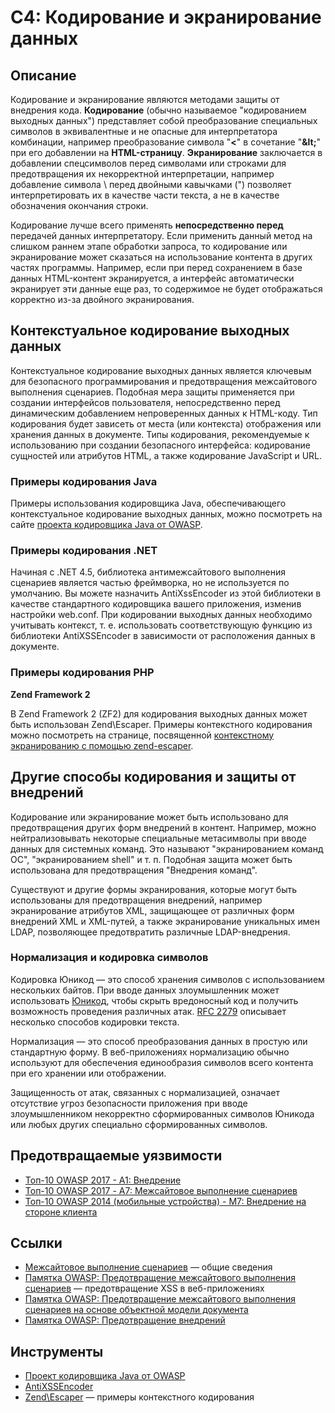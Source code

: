 # C4: Кодирование и экранирование данных

## Описание

Кодирование и экранирование являются методами защиты от внедрения кода. __Кодирование__ (обычно называемое "кодированием выходных данных") представляет собой преобразование специальных символов в эквивалентные и не опасные для интерпретатора комбинации, например преобразование символа "__<__" в сочетание "__\&lt;__" при его добавлении на __HTML-страницу__. __Экранирование__ заключается в добавлении спецсимволов перед символами или строками для предотвращения их некорректной интерпретации, например добавление символа \ перед двойными кавычками (") позволяет интерпретировать их в качестве части текста, а не в качестве обозначения окончания строки.

Кодирование лучше всего применять __непосредственно перед__ передачей данных интерпретатору. Если применить данный метод на слишком раннем этапе обработки запроса, то кодирование или экранирование может сказаться на использование контента в других частях программы. Например, если при перед сохранением в базе данных HTML-контент экранируется, а интерфейс автоматически экранирует эти данные еще раз, то содержимое не будет отображаться корректно из-за двойного экранирования.

## Контекстуальное кодирование выходных данных

Контекстуальное кодирование выходных данных является ключевым для безопасного программирования и предотвращения межсайтового выполнения сценариев. Подобная мера защиты применяется при создании интерфейсов пользователя, непосредственно перед динамическим добавлением непроверенных данных к HTML-коду. Тип кодирования будет зависеть от места (или контекста) отображения или хранения данных в документе. Типы кодирования, рекомендуемые к использованию при создании безопасного интерфейса: кодирование сущностей или атрибутов HTML, а также кодирование JavaScript и URL.

### Примеры кодирования Java

Примеры использования кодировщика Java, обеспечивающего контекстуальное кодирование выходных данных, можно посмотреть на сайте [проекта кодировщика Java от OWASP](https://www.owasp.org/index.php/OWASP_Java_Encoder_Project#tab=Use_the_Java_Encoder_Project).

### Примеры кодирования .NET

Начиная с .NET 4.5, библиотека антимежсайтового выполнения сценариев является частью фреймворка, но не используется по умолчанию. Вы можете назначить AntiXssEncoder из этой библиотеки в качестве стандартного кодировщика вашего приложения, изменив настройки web.conf. При кодировании выходных данных необходимо учитывать контекст, т. е. использовать соответствующую функцию из библиотеки AntiXSSEncoder в зависимости от расположения данных в документе.

### Примеры кодирования PHP

**Zend Framework 2**

В Zend Framework 2 (ZF2) для кодирования выходных данных может быть использован Zend\Escaper. Примеры контекстного кодирования можно посмотреть на странице, посвященной [контекстному экранированию с помощью zend-escaper](https://framework.zend.com/blog/2017-05-16-zend-escaper.html).

## Другие способы кодирования и защиты от внедрений

Кодирование или экранирование может быть использовано для предотвращения других форм внедрений в контент. Например, можно нейтрализовывать некоторые специальные метасимволы при вводе данных для системных команд. Это называют "экранированием команд ОС", "экранированием shell" и т. п. Подобная защита может быть использована для предотвращения "Внедрения команд".

Существуют и другие формы экранирования, которые могут быть использованы для предотвращения внедрений, например экранирование атрибутов XML, защищающее от различных форм внедрений XML и XML-путей, а также экранирование уникальных имен LDAP, позволяющее предотвратить различные LDAP-внедрения.

### Нормализация и кодировка символов

Кодировка Юникод — это способ хранения символов с использованием нескольких байтов. При вводе данных злоумышленник может использовать [Юникод](https://www.owasp.org/index.php/Unicode_Encoding), чтобы скрыть вредоносный код и получить возможность проведения различных атак. [RFC 2279](https://tools.ietf.org/html/rfc2279) описывает несколько способов кодировки текста.

Нормализация — это способ преобразования данных в простую или стандартную форму. В веб-приложениях нормализацию обычно используют для обеспечения единообразия символов всего контента при его хранении или отображении.

Защищенность от атак, связанных с нормализацией, означает отсутствие угроз безопасности приложения при вводе злоумышленником некорректно сформированных символов Юникода или любых других специально сформированных символов.

## Предотвращаемые уязвимости

* [Топ-10 OWASP 2017 - A1: Внедрение](https://www.owasp.org/index.php/Top_10-2017_A1-Injection)
* [Топ-10 OWASP 2017 - А7: Межсайтовое выполнение сценариев](https://www.owasp.org/index.php/Top_10-2017_A7-Cross-Site_Scripting_(XSS))
* [Топ-10 OWASP 2014 (мобильные устройства) - M7: Внедрение на стороне клиента](https://www.owasp.org/index.php/Mobile_Top_10_2014-M7)

## Ссылки

* [Межсайтовое выполнение сценариев](https://www.owasp.org/index.php/XSS) — общие сведения
* [Памятка OWASP: Предотвращение межсайтового выполнения сценариев](https://www.owasp.org/index.php/XSS_(Cross_Site_Scripting)_Prevention_Cheat_Sheet) — предотвращение XSS в веб-приложениях
* [Памятка OWASP: Предотвращение межсайтового выполнения сценариев на основе объектной модели документа](https://www.owasp.org/index.php/DOM_based_XSS_Prevention_Cheat_Sheet)
* [Памятка OWASP: Предотвращение внедрений](https://www.owasp.org/index.php/Injection_Prevention_Cheat_Sheet)

## Инструменты

* [Проект кодировщика Java от OWASP](https://www.owasp.org/index.php/OWASP_Java_Encoder_Project)
* [AntiXSSEncoder](https://msdn.microsoft.com/en-us/library/system.web.security.antixss.antixssencoder(v=vs.110).aspx)
* [Zend\Escaper](https://framework.zend.com/blog/2017-05-16-zend-escaper.html) — примеры контекстного кодирования